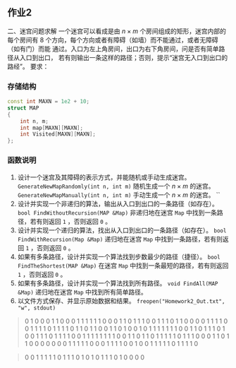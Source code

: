## 作业2



二、迷宫问题求解 一个迷宫可以看成是由 $n×m$ 个房间组成的矩形，迷宫内部的每个房间有 $8$ 个方向，每个方向或者有障碍（如墙）而不能通过，或者无障碍（如有门）而能 通过。入口为左上角房间，出口为右下角房间，问是否有简单路径从入口到出口， 若有则输出一条这样的路径；否则，提示“迷宫无入口到出口的路经”。 要求：

### 存储结构

```cpp
const int MAXN = 1e2 + 10;
struct MAP
{
    int n, m;
    int map[MAXN][MAXN];
    int Visited[MAXN][MAXN];
};
```

### 函数说明

1. 设计一个迷宫及其障碍的表示方式，并能随机或手动生成迷宫。
`GenerateNewMapRandomly(int n, int m)` 随机生成一个 $n\times m$ 的迷宫。
`GenerateNewMapManually(int n, int m)` 手动生成一个 $n\times m$ 的迷宫。
``
2. 设计并实现一个非递归的算法，输出从入口到出口的一条路径（如存在）。
`bool FindWithoutRecursion(MAP &Map)` 非递归地在迷宫 `Map` 中找到一条路径，若有则返回 `1` ，否则返回 `0` 。
3. 设计并实现一个递归的算法，找出从入口到出口的一条路径（如存在）。
`bool FindWithRecursion(Map &Map)` 递归地在迷宫 `Map` 中找到一条路径，若有则返回 `1` ，否则返回 `0` 。
4. 如果有多条路径，设计并实现一个算法找到步数最少的路径（捷径）。
`bool FindTheShortest(MAP &Map)` 在迷宫 `Map` 中找到一条最短的路径，若有则返回 `1` ，否则返回 `0` 。
5. 如果有多条路径，设计并实现一个算法找到所有路径。
`void FindAll(MAP &Map)` 递归地在迷宫 `Map` 中找到所有简单路径。
6. 以文件方式保存、并显示原始数据和结果。
`freopen("Homework2_Out.txt", "w", stdout)`


> 0 1 0 0 0 1 1 0 0 0 1 1 1 1 1
> 1 0 0 0 1 1 0 1 1 1 0 0 1 1 1
> 0 1 1 0 0 0 0 1 1 1 1 0 0 1 1
> 1 1 0 1 1 1 1 0 1 1 0 1 1 0 0
> 1 1 0 1 0 0 1 0 1 1 1 1 1 1 1
> 0 0 1 1 0 1 1 1 0 1 0 0 1 1 1
> 0 1 1 1 1 0 0 1 1 1 1 1 1 1 1
> 0 0 1 1 0 1 1 0 1 1 1 1 1 0 1
> 1 1 0 0 0 1 1 0 1 1 0 0 0 0 0
> 0 0 1 1 1 1 1 0 0 0 1 1 1 1 0
> 0 1 0 0 1 1 1 1 1 0 1 1 1 1 0

> 0 0 1 1 1
> 1 1 0 1 1
> 1 0 1 0 1
> 0 1 1 1 0
> 1 0 0 0 0